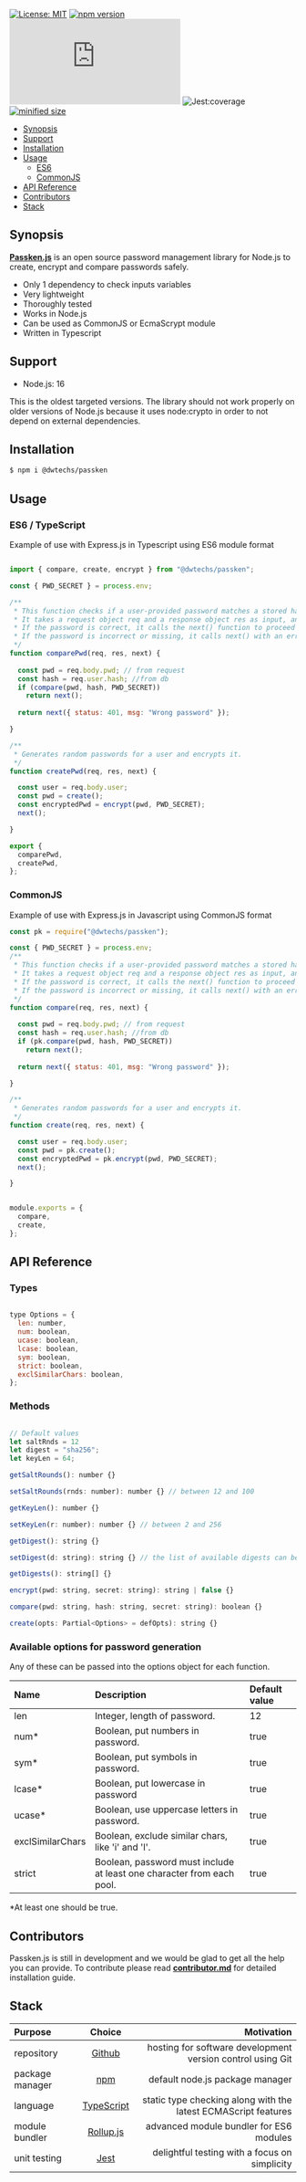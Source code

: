 
[![License: MIT](https://img.shields.io/npm/l/@dwtechs/passken.svg?color=brightgreen)](https://opensource.org/licenses/MIT)
[![npm version](https://badge.fury.io/js/%40dwtechs%2Fpassken.svg)](https://www.npmjs.com/package/@dwtechs/passken)
[![last version release date](https://img.shields.io/github/release-date/DWTechs/Passken.js)](https://www.npmjs.com/package/@dwtechs/passken)
![Jest:coverage](https://img.shields.io/badge/Jest:coverage-100%25-brightgreen.svg)
[![minified size](https://img.shields.io/bundlephobia/min/@dwtechs/passken?color=brightgreen)](https://www.npmjs.com/package/@dwtechs/passken)

- [Synopsis](#synopsis)
- [Support](#support)
- [Installation](#installation)
- [Usage](#usage)
  - [ES6](#es6)
  - [CommonJS](#commonjs)
- [API Reference](#api-reference)
- [Contributors](#contributors)
- [Stack](#stack)


## Synopsis


**[Passken.js](https://github.com/DWTechs/Passken.js)** is an open source password management library for Node.js to create, encrypt and compare passwords safely.

- Only 1 dependency to check inputs variables
- Very lightweight
- Thoroughly tested
- Works in Node.js
- Can be used as CommonJS or EcmaScrypt module
- Written in Typescript


## Support

- Node.js: 16

This is the oldest targeted versions. The library should not work properly on older versions of Node.js because it uses node:crypto in order to not depend on external dependencies.  


## Installation

```bash
$ npm i @dwtechs/passken
```


## Usage


### ES6 / TypeScript

Example of use with Express.js in Typescript using ES6 module format

```javascript

import { compare, create, encrypt } from "@dwtechs/passken";

const { PWD_SECRET } = process.env;

/**
 * This function checks if a user-provided password matches a stored hashed password in a database.
 * It takes a request object req and a response object res as input, and uses a pass service to compare the password.
 * If the password is correct, it calls the next() function to proceed with the request.
 * If the password is incorrect or missing, it calls next() with an error status and message.
 */
function comparePwd(req, res, next) {
  
  const pwd = req.body.pwd; // from request
  const hash = req.user.hash; //from db
  if (compare(pwd, hash, PWD_SECRET))
    return next();
  
  return next({ status: 401, msg: "Wrong password" });

}

/**
 * Generates random passwords for a user and encrypts it.
 */
function createPwd(req, res, next) {

  const user = req.body.user;
  const pwd = create();
  const encryptedPwd = encrypt(pwd, PWD_SECRET);
  next();

}

export {
  comparePwd,
  createPwd,
};


```


### CommonJS

Example of use with Express.js in Javascript using CommonJS format 

```javascript
const pk = require("@dwtechs/passken");

const { PWD_SECRET } = process.env;
/**
 * This function checks if a user-provided password matches a stored hashed password in a database.
 * It takes a request object req and a response object res as input, and uses a pass service to compare the password.
 * If the password is correct, it calls the next() function to proceed with the request.
 * If the password is incorrect or missing, it calls next() with an error status and message.
 */
function compare(req, res, next) {
  
  const pwd = req.body.pwd; // from request
  const hash = req.user.hash; //from db
  if (pk.compare(pwd, hash, PWD_SECRET))
    return next();
  
  return next({ status: 401, msg: "Wrong password" });

}

/**
 * Generates random passwords for a user and encrypts it.
 */
function create(req, res, next) {

  const user = req.body.user;
  const pwd = pk.create();
  const encryptedPwd = pk.encrypt(pwd, PWD_SECRET);
  next();

}


module.exports = {
  compare,
  create,
};

```


## API Reference


### Types

```javascript

type Options = {
  len: number,
  num: boolean,
  ucase: boolean,
  lcase: boolean,
  sym: boolean,
  strict: boolean,
  exclSimilarChars: boolean,
};

```


### Methods

```javascript

// Default values
let saltRnds = 12
let digest = "sha256";
let keyLen = 64;

getSaltRounds(): number {}

setSaltRounds(rnds: number): number {} // between 12 and 100

getKeyLen(): number {}

setKeyLen(r: number): number {} // between 2 and 256

getDigest(): string {}

setDigest(d: string): string {} // the list of available digests can be given by getDigests()

getDigests(): string[] {}

encrypt(pwd: string, secret: string): string | false {}

compare(pwd: string, hash: string, secret: string): boolean {}

create(opts: Partial<Options> = defOpts): string {}

```

### Available options for password generation

Any of these can be passed into the options object for each function.

| Name            |               Description                    |  Default value  |  
| :-------------- | :------------------------------------------ | :-------------- |
| len	| Integer, length of password.  |   12 |
| num*	| Boolean, put numbers in password.  |  true |
| sym*	| Boolean, put symbols in password.  |	true |
| lcase*	| Boolean, put lowercase in password   |  true |
| ucase*	| Boolean, use uppercase letters in password.   |	  true |
| exclSimilarChars	| Boolean, exclude similar chars, like 'i' and 'l'.	 |  true | 
| strict	| Boolean, password must include at least one character from each pool.	 |  true |

*At least one should be true.


## Contributors

Passken.js is still in development and we would be glad to get all the help you can provide.
To contribute please read **[contributor.md](https://github.com/DWTechs/Passken.js/blob/main/contributor.md)** for detailed installation guide.


## Stack

| Purpose         |                    Choice                    |                             Motivation |
| :-------------- | :------------------------------------------: | -------------------------------------------------------------: |
| repository      |        [Github](https://github.com/)         |     hosting for software development version control using Git |
| package manager |     [npm](https://www.npmjs.com/get-npm)     |                                default node.js package manager |
| language        | [TypeScript](https://www.typescriptlang.org) | static type checking along with the latest ECMAScript features |
| module bundler  |      [Rollup.js](https://rollupjs.org)       |                        advanced module bundler for ES6 modules |
| unit testing    |          [Jest](https://jestjs.io/)          |                  delightful testing with a focus on simplicity |
